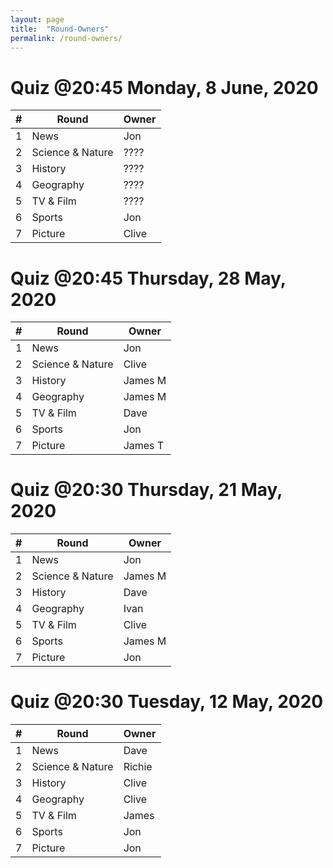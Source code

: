 ```yaml
---
layout: page
title:  "Round-Owners"
permalink: /round-owners/
---
```


# Quiz @20:45 Monday, 8 June, 2020

| \# | Round            | Owner   |
|----|------------------|---------|
| 1  | News             | Jon     |
| 2  | Science & Nature | ????    |
| 3  | History          | ????    |
| 4  | Geography        | ????    |
| 5  | TV & Film        | ????    |
| 6  | Sports           | Jon     |
| 7  | Picture          | Clive   |

# Quiz @20:45 Thursday, 28 May, 2020

| \# | Round            | Owner   |
|----|------------------|---------|
| 1  | News             | Jon     |
| 2  | Science & Nature | Clive   |
| 3  | History          | James M |
| 4  | Geography        | James M |
| 5  | TV & Film        | Dave    |
| 6  | Sports           | Jon     |
| 7  | Picture          | James T |


# Quiz @20:30 Thursday, 21 May, 2020

| \# | Round            | Owner   |
|----|------------------|---------|
| 1  | News             | Jon     |
| 2  | Science & Nature | James M |
| 3  | History          | Dave    |
| 4  | Geography        | Ivan    |
| 5  | TV & Film        | Clive   |
| 6  | Sports           | James M |
| 7  | Picture          | Jon     |


# Quiz @20:30 Tuesday, 12 May, 2020

| \# | Round            | Owner   |
|----|------------------|---------|
| 1  | News             | Dave    |
| 2  | Science & Nature | Richie  |
| 3  | History          | Clive   |
| 4  | Geography        | Clive   |
| 5  | TV & Film        | James   |
| 6  | Sports           | Jon     |
| 7  | Picture          | Jon     |

